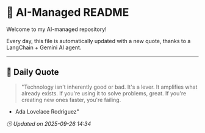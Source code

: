 # 🧠 AI-Managed README

Welcome to my AI-managed repository!

Every day, this file is automatically updated with a new quote, thanks to a LangChain + Gemini AI agent.

---

## 📅 Daily Quote

> "Technology isn't inherently good or bad.
It's a lever.
It amplifies what already exists.
If you're using it to solve problems, great.
If you're creating new ones faster, you're failing.

- Ada Lovelace Rodriguez"

*🕒 Updated on 2025-09-26 14:34*